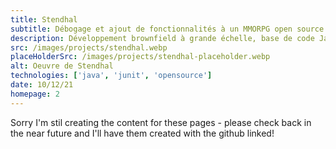 ```yaml
---
title: Stendhal
subtitle: Débogage et ajout de fonctionnalités à un MMORPG open source avec 10 000 lignes de code
description: Développement brownfield à grande échelle, base de code Java open source. J'ai amélioré ma capacité à naviguer et à comprendre le code des autres tout en réalisant certains des avantages du développement piloté par les tests.
src: /images/projects/stendhal.webp
placeHolderSrc: /images/projects/stendhal-placeholder.webp
alt: Oeuvre de Stendhal
technologies: ['java', 'junit', 'opensource']
date: 10/12/21
homepage: 2
---
```


Sorry I'm stil creating the content for these pages - please check back in the near future and I'll have them created with the github linked!
